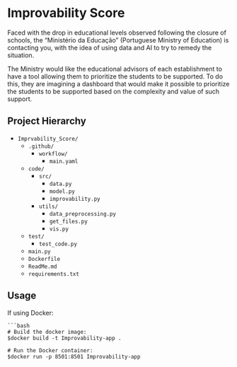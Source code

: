 # Improvability Score

Faced with the drop in educational levels observed following the closure of schools, the “Ministério da Educação” (Portuguese Ministry of Education) is contacting you, with the idea of using data and AI to try to remedy the situation.

The Ministry would like the educational advisors of each establishment to have a tool allowing them to prioritize the students to be supported. To do this, they are imagining a dashboard that would make it possible to prioritize the students to be supported based on the complexity and value of such support.

## Project Hierarchy

- `Imprvability_Score/`
  - `.github/`
    - `workflow/`
        - `main.yaml`
  - `code/`
    - `src/`
        - `data.py`
        - `model.py`
        - `improvability.py`
    - `utils/`
        - `data_preprocessing.py`
        - `get_files.py`
        - `vis.py`
  - `test/`
    - `test_code.py`
  - `main.py`
  - `Dockerfile`
  - `ReadMe.md`
  - `requirements.txt`
    
## Usage

If using Docker:
    
    ```bash
    # Build the docker image:
    $docker build -t Improvability-app .

    # Run the Docker container:
    $docker run -p 8501:8501 Improvability-app
    